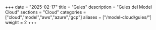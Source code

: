 +++
date        = "2025-02-17"
title       = "Guies"
description = "Guies del Model Cloud"
sections    = "Cloud"
categories  = ["cloud","model","aws","azure","gcp"]
aliases     = ["/model-cloud/guies/"]
weight		= 2
+++